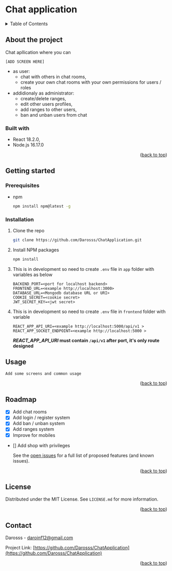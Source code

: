 <a name="readme-top"></a>

# Chat application

<details>
  <summary>Table of Contents</summary>
  <ol>
    <li>
      <a href="#about-the-project">About The Project</a>
      <ul>
        <li><a href="#built-with">Built With</a></li>
      </ul>
    </li>
    <li>
      <a href="#getting-started">Getting Started</a>
      <ul>
        <li><a href="#prerequisites">Prerequisites</a></li>
        <li><a href="#installation">Installation</a></li>
      </ul>
    </li>
    <li><a href="#usage">Usage</a></li>
    <li><a href="#roadmap">Roadmap</a></li>
    <li><a href="#license">License</a></li>
    <li><a href="#contact">Contact</a></li>
  </ol>
</details>

## About the project

Chat apllication where you can

`[ADD SCREEN HERE]`

- as user:
  - chat with others in chat rooms,
  - create your own chat rooms with your own permissions for users / roles
- addidionaly as administrator:
  - create/delete ranges,
  - edit other users profiles,
  - add ranges to other users,
  - ban and unban users from chat

### Built with

- React 18.2.0,
- Node.js 16.17.0
<p align="right">(<a href="#readme-top">back to top</a>)</p>

## Getting started

### Prerequisites

- npm
  ```sh
  npm install npm@latest -g
  ```

### Installation

1. Clone the repo
   ```sh
   git clone https://github.com/Darosss/ChatApplication.git
   ```
2. Install NPM packages
   ```sh
   npm install
   ```
3. This is in development so need to create `.env` file in `app` folder with variables as below
   ```
   BACKEND_PORT=<port for localhost backend>
   FRONTEND_URL=<example http://localhost:3000>
   DATABASE_URL=<Mongodb database URL or URI>
   COOKIE_SECRET=<cookie secret>
   JWT_SECRET_KEY=<jwt secret>
   ```
4. This is in development so need to create `.env` file in `frontend` folder with variable
   ```
   REACT_APP_API_URI=<example http://localhost:5000/api/v1 >
   REACT_APP_SOCKET_ENDPOINT=<example http://localhost:5000 >
   ```
   **_REACT_APP_API_URI_ must contain `/api/v1` after port, it's only route designed**

<!-- USAGE EXAMPLES -->

## Usage

`Add some screens and common usage`

<p align="right">(<a href="#readme-top">back to top</a>)</p>

## Roadmap

- [x] Add chat rooms
- [x] Add login / register system
- [x] Add ban / unban system
- [x] Add ranges system
- [x] Improve for mobiles
- [] Add shop with privileges

  See the [open issues](https://github.com/Darosss/ChatApplication/issues) for a full list of proposed features (and known issues).

<p align="right">(<a href="#readme-top">back to top</a>)</p>

## License

Distributed under the MIT License. See `LICENSE.md` for more information.

<p align="right">(<a href="#readme-top">back to top</a>)</p>

## Contact

Darosss - daroinf12@gmail.com

Project Link: [https://github.com/Darosss/ChatApplication](https://github.com/Darosss/ChatApplication)

<p align="right">(<a href="#readme-top">back to top</a>)</p>

<!-- MARKDOWN LINKS & IMAGES -->

[chat-application-screenshot]: images/chat-application.png
